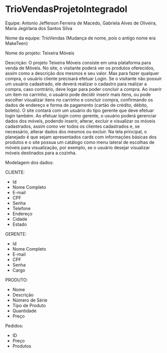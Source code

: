 # TrioVendasProjetoIntegradoI

Equipe: Antonio Jefferson Ferreira de Macedo, Gabriela Alves de Oliveira, Maria Jegirlana dos Santos Silva 

Nome da equipe: TrioVendas (Mudança de nome, pois o antigo nome era MakeTeen) 

Nome do projeto: Teixeira Móveis 

Descrição: O projeto Teixeira Móveis consiste em uma plataforma para venda de Móveis. No site, o visitante poderá ver os produtos oferecidos, assim como a descrição dos mesmos e seu valor. Mas para fazer qualquer compra, o usuário cliente precisará efetuar Login. Se o visitante não possuir um usuário cadastrado, ele deverá realizar o cadastro para realizar a compra, caso contrário, deve logar para poder concluir a compra. Ao inserir um item no carrinho, o usuário pode decidir inserir mais itens, ou pode escolher visualizar itens no carrinho e concluir compra, confirmando os dados de endereço e forma de pagamento (cartão de crédito, débito, boleto). O site contará com um usuário do tipo gerente que deve efetuar login também. Ao efetuar login como gerente, o usuário poderá gerenciar dados dos móveis, podendo inserir, alterar, excluir e visualizar os móveis cadastrados, assim como ver todos os clientes cadastrados e, se necessário, alterar dados dos mesmos ou excluir. Na tela principal, o planejado é que sejam apresentados cards com informações básicas dos produtos e o site possua um catálogo como menu lateral de escolhas de móveis para visualização, por exemplo, se o usuário desejar visualizar móveis destinados para a cozinha.

Modelagem dos dados: 

CLIENTE: 
- Id 
- Nome Completo 
- E-mail 
- CPF 
- Senha 
- Telefone 
- Endereço 
- Cidade 
- Estado 

GERENTE: 
- Id 
- Nome Completo
- E-mail
- CPF
- Senha
- Cargo

PRODUTO:
- Nome
- Descrição
- Número de Série
- Tipo de Produto
- Quantidade
- Preço

Pedidos:
- ID
- Preço
- Produtos
